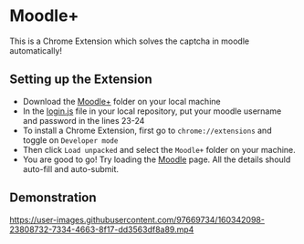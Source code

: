 # Moodle+
This is a Chrome Extension which solves the captcha in moodle automatically!

## Setting up the Extension
* Download the [Moodle+](/Moodle+/) folder on your local machine
* In the [login.js](/Moodle+/login.js/) file in your local repository, put your moodle username and password in the lines 23-24
* To install a Chrome Extension, first go to `chrome://extensions` and toggle on `Developer mode`
* Then click `Load unpacked` and select the `Moodle+` folder on your machine.
* You are good to go! Try loading the [Moodle](https://moodle.iitd.ac.in/login/index.php) page. All the details should auto-fill and auto-submit.

## Demonstration

https://user-images.githubusercontent.com/97669734/160342098-23808732-7334-4663-8f17-dd3563df8a89.mp4

